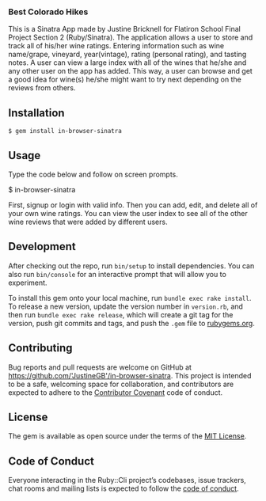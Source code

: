 
### Best Colorado Hikes
This is a Sinatra App made by Justine Bricknell for Flatiron School Final Project Section 2 (Ruby/Sinatra). The application allows a user to store and track all of his/her wine ratings. Entering information such as wine name/grape, vineyard, year(vintage), rating (personal rating), and tasting notes. A user can view a large index with all of the wines that he/she and any other user on the app has added. This way, a user can browse and get a good idea for wine(s) he/she might want to try next depending on the reviews from others.

## Installation

    $ gem install in-browser-sinatra

## Usage

Type the code below and follow on screen prompts.

  $ in-browser-sinatra

First, signup or login with valid info. Then you can add, edit, and delete all of your own wine ratings. You can view the
user index to see all of the other wine reviews that were added by different users.

## Development

After checking out the repo, run `bin/setup` to install dependencies. You can also run `bin/console` for an interactive prompt that will allow you to experiment.

To install this gem onto your local machine, run `bundle exec rake install`. To release a new version, update the version number in `version.rb`, and then run `bundle exec rake release`, which will create a git tag for the version, push git commits and tags, and push the `.gem` file to [rubygems.org](https://rubygems.org).

## Contributing

Bug reports and pull requests are welcome on GitHub at https://github.com/'JustineGB'/in-browser-sinatra. This project is intended to be a safe, welcoming space for collaboration, and contributors are expected to adhere to the [Contributor Covenant](http://contributor-covenant.org) code of conduct.

## License

The gem is available as open source under the terms of the [MIT License](https://opensource.org/licenses/MIT).

## Code of Conduct

Everyone interacting in the Ruby::Cli project’s codebases, issue trackers, chat rooms and mailing lists is expected to follow the [code of conduct](https://github.com/'JustineGB'/ruby-cli/blob/master/CODE_OF_CONDUCT.md).
